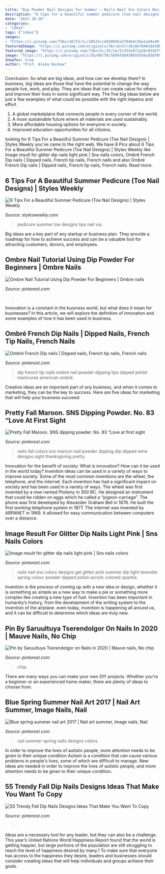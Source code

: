 ```yaml
---
title: "Dip Powder Nail Designs For Summer ~ Nails Nail Sns Colors Designs Gel Glitter Pink Summer Dip Light Lavender Spring Colour Powder Dipped Polish Acrylic Colored Sparkle"
description: "6 tips for a beautiful summer pedicure (toe nail designs)"
date: "2022-10-26"
categories:
- "ideas"
tags: ["ideas"]
images:
- "https://i.pinimg.com/736x/10/53/1c/10531cc4d10945a3784b4c26a1ad4e49--summer-nails--summer-nail-art.jpg"
featuredImage: "https://i.pinimg.com/originals/36/c8/e7/36c8e7b4018e58bfe05bc43ac56c7483.png"
featured_image: "https://i.pinimg.com/736x/5c/35/2e/5c352e971a26c0343f5eb92ac3c15e6c.jpg"
image: "https://i.pinimg.com/originals/5b/09/f8/5b09f8b930b5fb56c05bf090e936da5f.jpg"
ShowToc: true
author: "Prof. Alena Deckow"
---
```



Conclusion: So what are big ideas, and how can we develop them?
In business, big ideas are those that have the potential to change the way people live, work, and play. They are ideas that can create value for others and improve their lives in some significant way. The five big ideas below are just a few examples of what could be possible with the right impetus and effort.
1. A global marketplace that connects people in every corner of the world.
2. A more sustainable future where all materials are used sustainably.
3. More affordable housing options for everyone in society. 
4. Improved education opportunities for all citizens. 

	

		
looking for 6 Tips For a Beautiful Summer Pedicure (Toe Nail Designs) | Styles Weekly you've came to the right web. We have 8 Pics about 6 Tips For a Beautiful Summer Pedicure (Toe Nail Designs) | Styles Weekly like Image result for glitter dip nails light pink | Sns nails colors, Ombré French Dip nails | Dipped nails, French tip nails, French nails and also Ombré French Dip nails | Dipped nails, French tip nails, French nails. Read more:
		
    
## 6 Tips For A Beautiful Summer Pedicure (Toe Nail Designs) | Styles Weekly

<img loading=lazy src="http://www.stylesweekly.com/wp-content/uploads/2018/05/summer-pedicure-3.jpg" onerror="this.onerror=null;this.src='https://tse1.mm.bing.net/th?id=OIP.5iLL_n4SsbHH9moLNBrCiQHaHa&amp;pid=15.1';" alt="6 Tips For a Beautiful Summer Pedicure (Toe Nail Designs) | Styles Weekly">

_Source: stylesweekly.com_

>pedicure summer toe designs tips nail via. 

	

Big ideas are a key part of any startup or business plan. They provide a roadmap for how to achieve success and can be a valuable tool for attracting customers, donors, and employees.

    
## Ombre Nail Tutorial Using Dip Powder For Beginners | Ombre Nails

<img loading=lazy src="https://i.pinimg.com/originals/36/c8/e7/36c8e7b4018e58bfe05bc43ac56c7483.png" onerror="this.onerror=null;this.src='https://tse3.mm.bing.net/th?id=OIP.Iluc4QR3uZpSKH284KzsQwHaLH&amp;pid=15.1';" alt="Ombre Nail Tutorial Using Dip Powder For Beginners | Ombre nails">

_Source: pinterest.com_

>. 

	

Innovation is a constant in the business world, but what does it mean for businesses? In this article, we will explore the definition of innovation and some examples of how it has been used in business.

    
## Ombré French Dip Nails | Dipped Nails, French Tip Nails, French Nails

<img loading=lazy src="https://i.pinimg.com/736x/25/87/35/258735053bba24561a09c3e760e3473d--french-dip-nail-bar.jpg" onerror="this.onerror=null;this.src='https://tse1.mm.bing.net/th?id=OIP.oHZtkycg2lr8V4ieoNvblgHaJ3&amp;pid=15.1';" alt="Ombré French Dip nails | Dipped nails, French tip nails, French nails">

_Source: pinterest.com_

>dip french tip nails ombre nail powder dipping tips dipped polish manicures american ombré. 

	

Creative ideas are an important part of any business, and when it comes to marketing, they can be the key to success. Here are five ideas for marketing that will help your business succeed: 

    
## Pretty Fall Maroon. SNS Dipping Powder. No. 83 “Love At First Sight

<img loading=lazy src="https://i.pinimg.com/originals/5b/09/f8/5b09f8b930b5fb56c05bf090e936da5f.jpg" onerror="this.onerror=null;this.src='https://tse3.mm.bing.net/th?id=OIP.illgYwSkUNYNnYhlJMxtUAHaJ4&amp;pid=15.1';" alt="Pretty Fall Maroon. SNS dipping powder. No. 83 “Love at first sight">

_Source: pinterest.com_

>nails fall colors sns maroon nail powder dipping dip dipped wine designs sight thanksgiving pretty. 

	

Innovation for the benefit of society: What is innovation? How can it be used in the world today?
Invention ideas can be used in a variety of ways to improve society. Some of the most common inventions are the wheel, the telephone, and the internet. Each invention has had a significant impact on society and has been used in a variety of ways. The wheel was first invented by a man named Ptolemy in 300 BC. He designed an instrument that could be ridden on eggs which he called a “pigeon-carriage”. The phone was first developed by Alexander Graham Bell in 1876. He built the first working telephone system in 1877. The internet was invented by ARPANET in 1969. It allowed for easy communication between computers over a distance.

    
## Image Result For Glitter Dip Nails Light Pink | Sns Nails Colors

<img loading=lazy src="https://i.pinimg.com/originals/d4/4d/78/d44d78a8b16408b716cf522a2475bdc3.jpg" onerror="this.onerror=null;this.src='https://tse4.mm.bing.net/th?id=OIP.x_rTV9hBaflVC4E8-NXm1gHaJ3&amp;pid=15.1';" alt="Image result for glitter dip nails light pink | Sns nails colors">

_Source: pinterest.com_

>nails nail sns colors designs gel glitter pink summer dip light lavender spring colour powder dipped polish acrylic colored sparkle. 

	

Invention is the process of coming up with a new idea or design, whether it is something as simple as a new way to make a pie or something more complex like creating a new type of fuel. Invention has been important in humanity’s history, from the development of the writing system to the invention of the airplane. even today, invention is happening all around us, and it can be difficult to determine which ideas are truly new.

    
## Pin By Saruultuya Tserendolgor On Nails In 2020 | Mauve Nails, No Chip

<img loading=lazy src="https://i.pinimg.com/736x/74/8b/e9/748be961562fd20aed4225acc63d567c.jpg" onerror="this.onerror=null;this.src='https://tse4.mm.bing.net/th?id=OIP.VLEO9qO-5BXmcw2BidoW5QHaHa&amp;pid=15.1';" alt="Pin by Saruultuya Tserendolgor on Nails in 2020 | Mauve nails, No chip">

_Source: pinterest.com_

>chip. 

	

There are many ways you can make your own DIY projects. Whether you're a beginner or an experienced home maker, there are plenty of ideas to choose from.

    
## Blue Spring Summer Nail Art 2017 | Nail Art Summer, Image Nails, Nail

<img loading=lazy src="https://i.pinimg.com/736x/10/53/1c/10531cc4d10945a3784b4c26a1ad4e49--summer-nails--summer-nail-art.jpg" onerror="this.onerror=null;this.src='https://tse4.mm.bing.net/th?id=OIP.zyb9Yz90nOfNjdk0U3ugiwHaJ3&amp;pid=15.1';" alt="Blue spring summer nail art 2017 | Nail art summer, Image nails, Nail">

_Source: pinterest.com_

>nail summer spring nails designs colors. 

	

In order to improve the lives of autistic people, more attention needs to be given to their unique condition
Autism is a condition that can cause various problems in people's lives, some of which are difficult to manage. New ideas are needed in order to improve the lives of autistic people, and more attention needs to be given to their unique condition.

    
## 55 Trendy Fall Dip Nails Designs Ideas That Make You Want To Copy

<img loading=lazy src="https://i.pinimg.com/736x/5c/35/2e/5c352e971a26c0343f5eb92ac3c15e6c.jpg" onerror="this.onerror=null;this.src='https://tse4.mm.bing.net/th?id=OIP.PMso1moJN7Iak6e2cdlsZQHaGm&amp;pid=15.1';" alt="55 Trendy Fall Dip Nails Designs Ideas That Make You Want To Copy">

_Source: pinterest.com_

>. 

	

Ideas are a necessary tool for any leader, but they can also be a challenge. This year’s United Nations World Happiness Report found that the world is getting happier, but large portions of the population are still struggling to reach the level of happiness desired by many.1 To make sure that everyone has access to the happiness they desire, leaders and businesses should consider creating ideas that will help individuals and groups achieve their goals.

